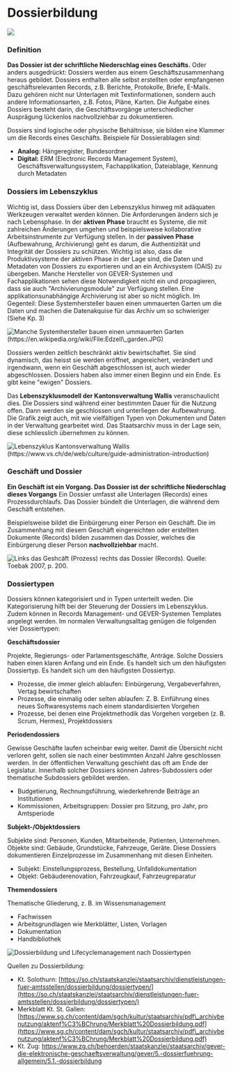 # Dossierbildung

![](<../.gitbook/assets/image (3) (1) (1).png>)

### **Definition**

**Das Dossier ist der schriftliche Niederschlag eines Geschäfts.** Oder anders ausgedrückt: Dossiers werden aus einem Geschäftszusammenhang heraus gebildet. Dossiers enthalten alle selbst erstellten oder empfangenen geschäftsrelevanten Records, z.B. Berichte, Protokolle, Briefe, E-​Mails. Dazu gehören nicht nur Unterlagen mit Textinformationen, sondern auch andere Informationsarten, z.B. Fotos, Pläne, Karten. Die Aufgabe eines Dossiers besteht darin, die Geschäftsvorgänge unterschiedlicher Ausprägung lückenlos nachvollziehbar zu dokumentieren.

Dossiers sind logische oder physische Behältnisse, sie bilden eine Klammer um die Records eines Geschäfts. Beispiele für Dossierablagen sind:

* **Analog:** Hängeregister, Bundesordner
* **Digital:** ERM (Electronic Records Management System), Geschäftsverwaltungssystem, Fachapplikation, Dateiablage, Kennung durch Metadaten

### Dossiers im Lebenszyklus

Wichtig ist, dass Dossiers über den Lebenszyklus hinweg mit adäquaten Werkzeugen verwaltet werden können. Die Anforderungen ändern sich je nach Lebensphase. In der **aktiven Phase** braucht es Systeme, die mit zahlreichen Änderungen umgehen und beispielsweise kollaborative Arbeitsinstrumente zur Verfügung stellen. In der **passiven Phase** (Aufbewahrung, Archivierung) geht es darum, die Authentizität und Integrität der Dossiers zu schützen. Wichtig ist also, dass die Produktivsysteme der aktiven Phase in der Lage sind, die Daten und Metadaten von Dossiers zu exportieren und an ein Archivsystem (OAIS) zu übergeben. Manche Hersteller von GEVER-Systemen und Fachapplikationen sehen diese Notwendigkeit nicht ein und propagieren, dass sie auch "Archivierungsmodule" zur Verfügung stellen. Eine applikationsunabhängige Archivierung ist aber so nicht möglich. Im Gegenteil: Diese Systemhersteller bauen einen ummauerten Garten um die Daten und machen die Datenakquise für das Archiv um so schwieriger (Siehe Kp. 3)

![Manche Systemhersteller bauen einen ummauerten Garten (https://en.wikipedia.org/wiki/File:Edzell\_garden.JPG)](<../.gitbook/assets/image (8).png>)

Dossiers werden zeitlich beschränkt aktiv bewirtschaftet. Sie sind dynamisch, das heisst sie werden eröffnet, angereichert, verändert und irgendwann, wenn ein Geschäft abgeschlossen ist, auch wieder abgeschlossen. Dossiers haben also immer einen Beginn und ein Ende. Es gibt keine "ewigen" Dossiers.

Das **Lebenszyklusmodell der Kantonsverwaltung Wallis** veranschaulicht dies. Die Dossiers sind während einer bestimmten Dauer für die Nutzung offen. Dann werden sie geschlossen und unterliegen der Aufbewahrung. Die Grafik zeigt auch, mit wie vielfältigen Typen von Dokumenten und Daten in der Verwaltung gearbeitet wird. Das Staatsarchiv muss in der Lage sein, diese schliesslich übernehmen zu können.

![Lebenszyklus Kantonsverwaltung Wallis (https://www.vs.ch/de/web/culture/guide-administration-introduction)](../.gitbook/assets/image.png)

### Geschäft und Dossier

**Ein Geschäft ist ein Vorgang. Das Dossier ist der schriftliche Niederschlag dieses Vorgangs** Ein Dossier umfasst alle Unterlagen (Records) eines Prozessdurchlaufs. Das Dossier bündelt die Unterlagen, die während dem Geschäft entstehen.

Beispielsweise bildet die Einbürgerung einer Person ein Geschäft. Die im Zusammenhang mit diesem Geschäft eingereichten oder erstellten Dokumente (Records) bilden zusammen das Dossier, welches die Einbürgerung dieser Person **nachvollziehbar** macht.

![Links das Geshcäft (Prozess) rechts das Dossier (Records). Quelle: Toebak 2007, p. 200.](<../.gitbook/assets/image (4).png>)

### Dossiertypen

Dossiers können kategorisiert und in Typen unterteilt weden. Die Kategorisierung hilft bei der Steuerung der Dossiers im Lebenszyklus. Zudem können in Records Management- und GEVER-Systemen Templates angelegt werden. Im normalen Verwaltungsalltag genügen die folgenden vier Dossiertypen:

**Geschäftsdossier**

Projekte, Regierungs- oder Parlamentsgeschäfte, Anträge. Solche Dossiers haben einen klaren Anfang und ein Ende. Es handelt sich um den häufigsten Dossiertyp. Es handelt sich um den häufigsten Dossiertyp.&#x20;

* Prozesse, die immer gleich ablaufen: Einbürgerung, Vergabeverfahren, Vertag bewirtschaften&#x20;
* Prozesse, die einmalig oder selten ablaufen: Z. B. Einführung eines neues Softwaresystems nach einem standardisierten Vorgehen&#x20;
* Prozesse, bei denen eine Projektmethodik das Vorgehen vorgeben (z. B. Scrum, Hermes), Projektdossiers

**Periodendossiers**

Gewisse Geschäfte laufen scheinbar ewig weiter. Damit die Übersicht nicht verloren geht, sollen sie nach einer bestimmten Anzahl Jahre geschlossen werden. In der öffentlichen Verwaltung geschieht das oft am Ende der Legislatur. Innerhalb solcher Dossiers können Jahres-​Subdossiers oder thematische Subdossiers gebildet werden.&#x20;

* Budgetierung, Rechnungsführung, wiederkehrende Beiträge an Institutionen&#x20;
* Kommissionen, Arbeitsgruppen: Dossier pro Sitzung, pro Jahr, pro Amtsperiode

**Subjekt-/Objektdossiers**

Subjekte sind: Personen, Kunden, Mitarbeitende, Patienten, Unternehmen. Objekte sind: Gebäude, Grundstücke, Fahrzeuge, Geräte. Diese Dossiers dokumentieren Einzelprozesse im Zusammenhang mit diesen Einheiten.

* Subjekt: Einstellungsprozess, Bestellung, Unfalldokumentation&#x20;
* Objekt: Gebäuderenovation, Fahrzeugkauf, Fahrzeugreparatur

**Themendossiers**

Thematische Gliederung, z. B. im Wissensmanagement&#x20;

* Fachwissen&#x20;
* Arbeitsgrundlagen wie Merkblätter, Listen, Vorlagen&#x20;
* Dokumentation&#x20;
* Handbibliothek

![Dossierbildung und Lifecyclemanagement nach Dossiertypen](<../.gitbook/assets/image (2) (2).png>)



Quellen zu Dossierbildung:&#x20;

* Kt. Solothurn: [https://so.ch/staatskanzlei/staatsarchiv/dienstleistungen-fuer-amtsstellen/dossierbildung/dossiertypen/](https://so.ch/staatskanzlei/staatsarchiv/dienstleistungen-fuer-amtsstellen/dossierbildung/dossiertypen/)
* Merkblatt Kt. St. Gallen: [https://www.sg.ch/content/dam/sgch/kultur/staatsarchiv/pdf\_archivbenutzung/aktenf%C3%BChrung/Merkblatt%20Dossierbildung.pdf](https://www.sg.ch/content/dam/sgch/kultur/staatsarchiv/pdf\_archivbenutzung/aktenf%C3%BChrung/Merkblatt%20Dossierbildung.pdf)
* Kt. Zug: [https://www.zg.ch/behoerden/staatskanzlei/staatsarchiv/gever-die-elektronische-geschaeftsverwaltung/gever/5.-dossierfuehrung-allgemein/5.1.-dossierbildung ](https://www.zg.ch/behoerden/staatskanzlei/staatsarchiv/gever-die-elektronische-geschaeftsverwaltung/gever/5.-dossierfuehrung-allgemein/5.1.-dossierbildung)

